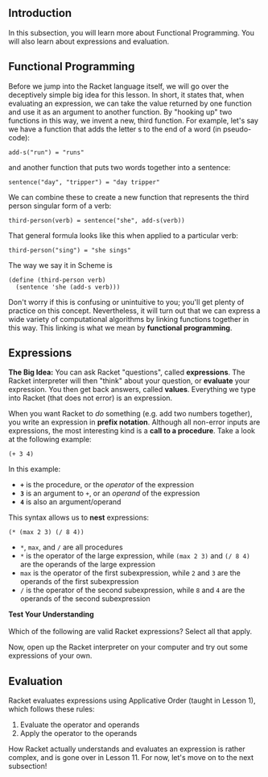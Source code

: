 ## Introduction

In this subsection, you will learn more about Functional Programming. You will also learn about expressions and evaluation.

## Functional Programming

Before we jump into the Racket language itself, we will go over the deceptively simple big idea for this lesson. In short, it states that, when evaluating an expression, we can take the value returned by one function and use it as an argument to another function. By "hooking up" two functions in this way, we invent a new, third function. For example, let's say we have a function that adds the letter s to the end of a word (in pseudo-code):

    
    add-s("run") = "runs"

and another function that puts two words together into a sentence:

    
    sentence("day", "tripper") = "day tripper"

We can combine these to create a new function that represents the third person
singular form of a verb:

    
    third-person(verb) = sentence("she", add-s(verb))

That general formula looks like this when applied to a particular verb:

    
    third-person("sing") = "she sings"

The way we say it in Scheme is

    
    (define (third-person verb)
      (sentence 'she (add-s verb)))

Don't worry if this is confusing or unintuitive to you; you'll get plenty of practice on this concept. Nevertheless, it will turn out that we can express a wide variety of computational algorithms by linking functions together in this way. This linking is what we mean by **functional programming**.

## Expressions

**The Big Idea:** You can ask Racket "questions", called **expressions**. The Racket interpreter will then "think" about your question, or **evaluate** your expression. You then get back answers, called **values**. Everything we type into Racket (that does not error) is an expression.

When you want Racket to _do_ something (e.g. add two numbers together), you write an expression in **prefix notation**. Although all non-error inputs are expressions, the most interesting kind is a **call to a procedure**. Take a look at the following example:

    
    (+ 3 4)

In this example:

  * **`+`** is the procedure, or the _operator_ of the expression
  * **`3`** is an argument to `+`, or an _operand_ of the expression
  * **`4`** is also an argument/operand

This syntax allows us to **nest** expressions:

    
    (* (max 2 3) (/ 8 4))

  * `*`, `max`, and `/` are all procedures
  * `*` is the operator of the large expression, while `(max 2 3)` and `(/ 8 4)` are the operands of the large expression
  * `max` is the operator of the first subexpression, while `2` and `3` are the operands of the first subexpression
  * `/` is the operator of the second subexpression, while `8` and `4` are the operands of the second subexpression

<div class="mc">
<strong>Test Your Understanding</strong><br><br>
Which of the following are valid Racket expressions? Select all that apply.

<ans text="4" explanation="Numbers are expressions in Racket!" correct></ans>
<ans text="(2 * 2)" explanation="This is not valid because it does not use Racket's prefix notation."></ans>
<ans text="(sqrt (sqrt 16))" explanation="sqrt is a primitive procedure in Racket, and thus this is a valid expression." correct></ans>
<ans text="(+ 2 2)" explanation="" correct></ans>
</div>

Now, open up the Racket interpreter on your computer and try out some expressions of your own.

## Evaluation

Racket evaluates expressions using Applicative Order (taught in Lesson 1), which follows these rules:

  1. Evaluate the operator and operands
  2. Apply the operator to the operands

How Racket actually understands and evaluates an expression is rather complex, and is gone over in Lesson 11. For now, let's move on to the next subsection!